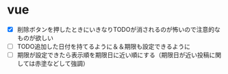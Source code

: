 # vue
- [x] 削除ボタンを押したときにいきなりTODOが消されるのが怖いので注意的なものが欲しい
- [ ] TODO追加した日付を持てるように＆＆期限も設定できるように
- [ ] 期限が設定できたら表示順を期限日に近い順にする（期限日が近い投稿に関しては赤塗などして強調）
